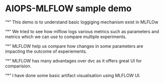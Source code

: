 # AIOPS-MLFLOW sample demo
“*” This demo is to understand basic loggiging mechanism exist in MLFLOw

“*” We tried to see how mlflow logs various metrics such as parameters and metrics which we can use to compare multiple experiments.

“*” MLFLOW help us compare how changes in some parameters are impacting the outcome of experiements.

“*” MLFLOW has many advantages over dvc as it offers great UI for comparision.

“*” I have done some basic artifact visualisation using MLFLOW UI.
